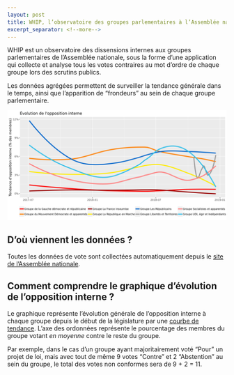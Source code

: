 ```yaml
---
layout: post
title: WHIP, l’observatoire des groupes parlementaires à l’Assemblée nationale
excerpt_separator: <!--more-->
---
```


WHIP est un observatoire des dissensions internes aux groupes parlementaires de l’Assemblée nationale, sous la forme d’une
application qui collecte et analyse tous les votes contraires au mot d’ordre de chaque groupe lors des scrutins publics.

Les données agrégées permettent de surveiller la tendance générale dans le temps, ainsi que l’apparition de “frondeurs”
au sein de chaque groupe parlementaire.

![WHIP](https://raw.githubusercontent.com/edomt/WHIP/master/whip_graph.png)

<!--more-->

## D’où viennent les données ?

Toutes les données de vote sont collectées automatiquement depuis le [site de l’Assemblée nationale](http://www.assemblee-nationale.fr).

## Comment comprendre le graphique d’évolution de l’opposition interne ?

Le graphique représente l’évolution générale de l’opposition interne à chaque groupe depuis le début de la législature par une [courbe de tendance](https://fr.wikipedia.org/wiki/R%C3%A9gression_locale). L’axe des ordonnées représente le pourcentage des membres du groupe votant *en moyenne* contre le reste du groupe.

Par exemple, dans le cas d’un groupe ayant majoritairement voté “Pour” un projet de loi, mais avec tout de même 9 votes “Contre” et 2 “Abstention” au sein du groupe, le total des votes non conformes sera de 9 + 2 = 11.
